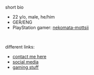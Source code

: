 short bio </br>
-   22 y/o, male, he/him
-   GER/ENG
-   PlayStation gamer: <a href="https://psn.motzey.com"> nekomata-mottsii</a> 
<br/>

different links:
-   <a href="https://github.com/nekomata-mottsii/aboutme/blob/main/contact.md"> contact me here </a>
-   <a href="https://github.com/nekomata-mottsii/aboutme/blob/main/social.md"> social media </a>
-   <a href="https://github.com/nekomata-mottsii/aboutme/blob/main/gaming.md"> gaming stuff </a>
<br/>
